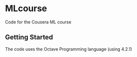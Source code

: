 # MLcourse
Code for the Cousera ML course

## Getting Started

The code uses the Octave Programming language (using 4.2.1)
